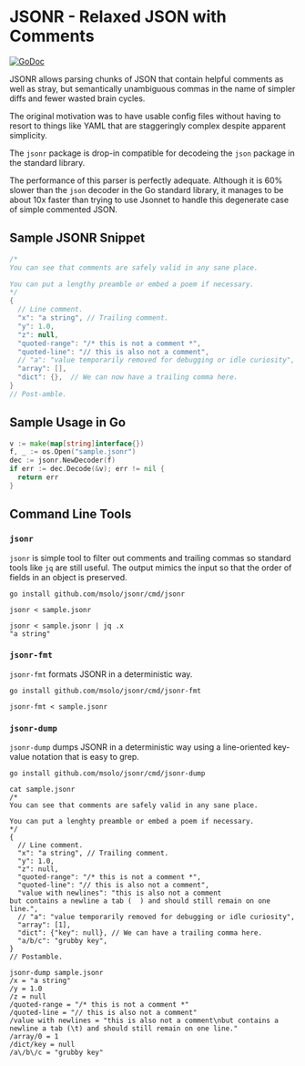 # JSONR - Relaxed JSON with Comments
[![GoDoc](https://godoc.org/github.com/msolo/jsonr?status.svg)](https://godoc.org/github.com/msolo/jsonr)

JSONR allows parsing chunks of JSON that contain helpful comments as well as stray, but semantically unambiguous commas in the name of simpler diffs and fewer wasted brain cycles.

The original motivation was to have usable config files without having to resort to things like YAML that are staggeringly complex despite apparent simplicity.

The `jsonr` package is drop-in compatible for decodeing the `json` package in the standard library. 

The performance of this parser is perfectly adequate. Although it is 60% slower than the `json` decoder in the Go standard library, it manages to be about 10x faster than trying to use Jsonnet to handle this degenerate case of simple commented JSON.


## Sample JSONR Snippet
```java
/*
You can see that comments are safely valid in any sane place.

You can put a lengthy preamble or embed a poem if necessary.
*/
{
  // Line comment.
  "x": "a string", // Trailing comment.
  "y": 1.0,
  "z": null,
  "quoted-range": "/* this is not a comment *",
  "quoted-line": "// this is also not a comment",
  // "a": "value temporarily removed for debugging or idle curiosity",
  "array": [],
  "dict": {},  // We can now have a trailing comma here.
}
// Post-amble.
```

## Sample Usage in Go
```go
v := make(map[string]interface{})
f, _ := os.Open("sample.jsonr")
dec := jsonr.NewDecoder(f)
if err := dec.Decode(&v); err != nil {
  return err
}
```

## Command Line Tools

### `jsonr`

`jsonr` is simple tool to filter out comments and trailing commas so standard tools like `jq` are still useful. The output mimics the input so that the order of fields in an object is preserved.

```
go install github.com/msolo/jsonr/cmd/jsonr

jsonr < sample.jsonr

jsonr < sample.jsonr | jq .x
"a string"
```

### `jsonr-fmt`

`jsonr-fmt` formats JSONR in a deterministic way.

```
go install github.com/msolo/jsonr/cmd/jsonr-fmt

jsonr-fmt < sample.jsonr
```

### `jsonr-dump`

`jsonr-dump` dumps JSONR in a deterministic way using a line-oriented key-value notation that is easy to grep.

```
go install github.com/msolo/jsonr/cmd/jsonr-dump
```

```
cat sample.jsonr
/*
You can see that comments are safely valid in any sane place.

You can put a lenghty preamble or embed a poem if necessary.
*/
{
  // Line comment.
  "x": "a string", // Trailing comment.
  "y": 1.0,
  "z": null,
  "quoted-range": "/* this is not a comment *",
  "quoted-line": "// this is also not a comment",
  "value with newlines": "this is also not a comment
but contains a newline a tab (	) and should still remain on one line.",
  // "a": "value temporarily removed for debugging or idle curiosity",
  "array": [1],
  "dict": {"key": null}, // We can have a trailing comma here.
  "a/b/c": "grubby key",
}
// Postamble.
```

```
jsonr-dump sample.jsonr
/x = "a string"
/y = 1.0
/z = null
/quoted-range = "/* this is not a comment *"
/quoted-line = "// this is also not a comment"
/value with newlines = "this is also not a comment\nbut contains a newline a tab (\t) and should still remain on one line."
/array/0 = 1
/dict/key = null
/a\/b\/c = "grubby key"
```
